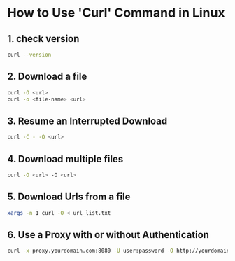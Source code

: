 # How to Use 'Curl' Command in Linux



## 1. check version

```bash
curl --version
```



## 2. Download a file

```bash
curl -O <url>
curl -o <file-name> <url>
```



## 3. Resume an Interrupted Download

```bash
curl -C - -O <url>
```



## 4. Download multiple files

```bash
curl -O <url> -O <url>
```



## 5. Download Urls from a file

```bash
xargs -n 1 curl -O < url_list.txt
```



## 6. Use a Proxy with or without Authentication

```bash
curl -x proxy.yourdomain.com:8080 -U user:password -O http://yourdomain.com/yourfile.tar.gz
```

